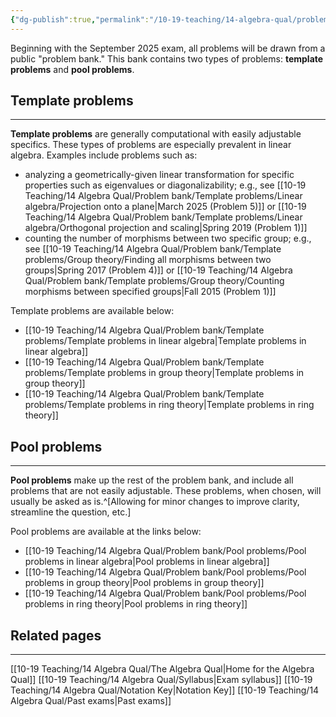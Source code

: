 ```yaml
---
{"dg-publish":true,"permalink":"/10-19-teaching/14-algebra-qual/problem-bank/","updated":"2025-04-02T09:51:23-07:00"}
---
```


Beginning with the September 2025 exam, all problems will be drawn from a public "problem bank." This bank contains two types of problems: **template problems** and **pool problems**.

## Template problems
---

**Template problems** are generally computational with easily adjustable specifics. These types of problems are especially prevalent in linear algebra. Examples include problems such as:
- analyzing a geometrically-given linear transformation for specific properties such as eigenvalues or diagonalizability; e.g., see [[10-19 Teaching/14 Algebra Qual/Problem bank/Template problems/Linear algebra/Projection onto a plane\|March 2025 (Problem 5)]] or [[10-19 Teaching/14 Algebra Qual/Problem bank/Template problems/Linear algebra/Orthogonal projection and scaling\|Spring 2019 (Problem 1)]]
- counting the number of morphisms between two specific group; e.g., see [[10-19 Teaching/14 Algebra Qual/Problem bank/Template problems/Group theory/Finding all morphisms between two groups\|Spring 2017 (Problem 4)]] or [[10-19 Teaching/14 Algebra Qual/Problem bank/Template problems/Group theory/Counting morphisms between specified groups\|Fall 2015 (Problem 1)]]

Template problems are available below:

- [[10-19 Teaching/14 Algebra Qual/Problem bank/Template problems/Template problems in linear algebra\|Template problems in linear algebra]]
- [[10-19 Teaching/14 Algebra Qual/Problem bank/Template problems/Template problems in group theory\|Template problems in group theory]]
- [[10-19 Teaching/14 Algebra Qual/Problem bank/Template problems/Template problems in ring theory\|Template problems in ring theory]]


## Pool problems
---

**Pool problems** make up the rest of the problem bank, and include all problems that are not easily adjustable. These problems, when chosen, will usually be asked as is.^[Allowing for minor changes to improve clarity, streamline the question, etc.]

Pool problems are available at the links below:

- [[10-19 Teaching/14 Algebra Qual/Problem bank/Pool problems/Pool problems in linear algebra\|Pool problems in linear algebra]]
- [[10-19 Teaching/14 Algebra Qual/Problem bank/Pool problems/Pool problems in group theory\|Pool problems in group theory]]
- [[10-19 Teaching/14 Algebra Qual/Problem bank/Pool problems/Pool problems in ring theory\|Pool problems in ring theory]]

## Related pages
---

[[10-19 Teaching/14 Algebra Qual/The Algebra Qual\|Home for the Algebra Qual]]
[[10-19 Teaching/14 Algebra Qual/Syllabus\|Exam syllabus]]
[[10-19 Teaching/14 Algebra Qual/Notation Key\|Notation Key]]
[[10-19 Teaching/14 Algebra Qual/Past exams\|Past exams]]